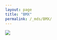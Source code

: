 ```yaml
---
layout: page
title: "BMX"
permalink: /_mds/BMX/
---
```


![](../../algns0/N149_5HSAA010793_aln_report.png?raw=true)